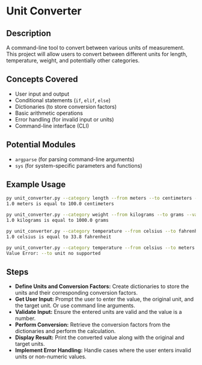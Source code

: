 # Unit Converter

## Description

A command-line tool to convert between various units of measurement. This project will allow users to convert between different units for length, temperature, weight, and potentially other categories.

## Concepts Covered

- User input and output
- Conditional statements (`if`, `elif`, `else`)
- Dictionaries (to store conversion factors)
- Basic arithmetic operations
- Error handling (for invalid input or units)
- Command-line interface (CLI)

## Potential Modules

- `argparse` (for parsing command-line arguments)
- `sys` (for system-specific parameters and functions)

## Example Usage

```bash
py unit_converter.py --category length --from meters --to centimeters --value 1
1.0 meters is equal to 100.0 centimeters

py unit_converter.py --category weight --from kilograms --to grams --value 1
1.0 kilograms is equal to 1000.0 grams

py unit_converter.py --category temperature --from celsius --to fahrenheit --value 1
1.0 celsius is equal to 33.8 fahrenheit

py unit_converter.py --category temperature --from celsius --to meters --value 1
Value Error: --to unit no supported
```

## Steps

- **Define Units and Conversion Factors:** Create dictionaries to store the units and their corresponding conversion factors.
- **Get User Input:** Prompt the user to enter the value, the original unit, and the target unit. Or use command line arguments.
- **Validate Input:** Ensure the entered units are valid and the value is a number.
- **Perform Conversion:** Retrieve the conversion factors from the dictionaries and perform the calculation.
- **Display Result:** Print the converted value along with the original and target units.
- **Implement Error Handling:** Handle cases where the user enters invalid units or non-numeric values.
